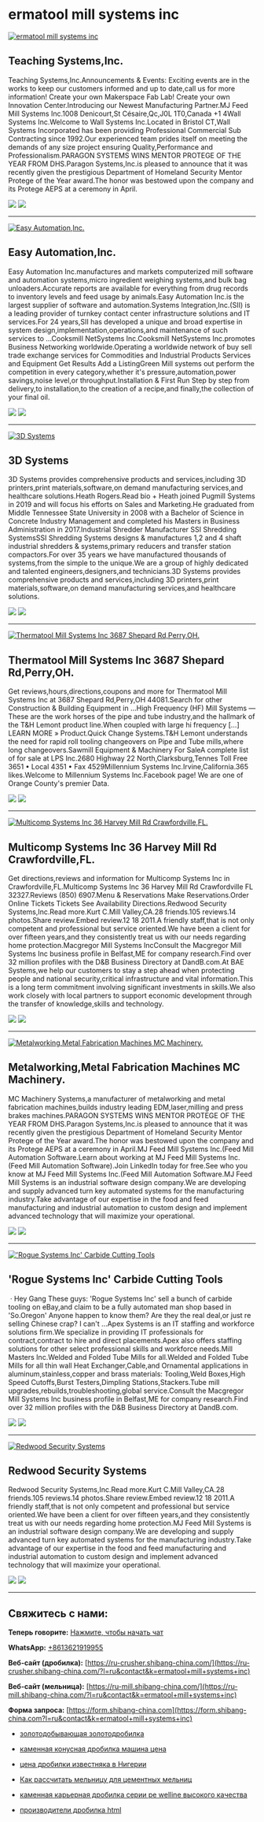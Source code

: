 # ermatool mill systems inc

<a href="https://swt.shibang-china.com/?l=ru&img&k=ermatool+mill+systems+inc" target="_blank">![ermatool mill systems inc](http://static.shibang-china.com/all-800x300/981.jpg)</a>

## Teaching Systems,Inc.
Teaching Systems,Inc.Announcements &amp; Events: Exciting events are in the works to keep our customers informed and up to date,call us for more information! Create your own Makerspace Fab Lab! Create your own Innovation Center.Introducing our Newest Manufacturing Partner.MJ Feed Mill Systems Inc.1008 Denicourt,St C&#233;saire,Qc,J0L 1T0,Canada +1 4Wall Systems Inc.Welcome to Wall Systems Inc.Located in Bristol CT,Wall Systems Incorporated has been providing Professional Commercial Sub Contracting since 1992.Our experienced team prides itself on meeting the demands of any size project ensuring Quality,Performance and Professionalism.PARAGON SYSTEMS WINS MENTOR PROTEGE OF THE YEAR FROM DHS.Paragon Systems,Inc.is pleased to announce that it was recently given the prestigious Department of Homeland Security Mentor Protege of the Year award.The honor was bestowed upon the company and its Protege AEPS at a ceremony in April.


<a href="https://whatsapp.shibangsoft.com/WhatsApp.php" target="_blank" title="WhatsApp">![](http://static.shibang-china.com/icon/whatsapp.png)</a> <a href="https://swt.shibang-china.com/?l=ru&icon&k=ermatool+mill+systems+inc" target="_blank">![](http://static.shibang-china.com/icon/chat-ru.png)</a>

---

<a href="https://swt.shibang-china.com/?l=ru&img&k=ermatool+mill+systems+inc" target="_blank">![Easy Automation,Inc.](http://static.shibang-china.com/all-800x300/770.jpg)</a>

## Easy Automation,Inc.
Easy Automation Inc.manufactures and markets computerized mill software and automation systems,micro ingredient weighing systems,and bulk bag unloaders.Accurate reports are available for everything from drug records to inventory levels and feed usage by animals.Easy Automation Inc.is the largest supplier of software and automation.Systems Integration,Inc.(SII) is a leading provider of turnkey contact center infrastructure solutions and IT services.For 24 years,SII has developed a unique and broad expertise in system design,implementation,operations,and maintenance of such services to …Cooksmill NetSystems Inc.Cooksmill NetSystems Inc.promotes Business Networking worldwide.Operating a worldwide network of buy sell trade exchange services for Commodities and Industrial Products Services and Equipment Get Results Add a ListingGreen Mill systems out perform the competition in every category,whether it's pressure,automation,power savings,noise level,or throughput.Installation &amp; First Run Step by step from delivery,to installation,to the creation of a recipe,and finally,the collection of your final oil.


<a href="https://whatsapp.shibangsoft.com/WhatsApp.php" target="_blank" title="WhatsApp">![](http://static.shibang-china.com/icon/whatsapp.png)</a> <a href="https://swt.shibang-china.com/?l=ru&icon&k=ermatool+mill+systems+inc" target="_blank">![](http://static.shibang-china.com/icon/chat-ru.png)</a>

---

<a href="https://swt.shibang-china.com/?l=ru&img&k=ermatool+mill+systems+inc" target="_blank">![3D Systems](http://static.shibang-china.com/all-800x300/174.jpg)</a>

## 3D Systems
3D Systems provides comprehensive products and services,including 3D printers,print materials,software,on demand manufacturing services,and healthcare solutions.Heath Rogers.Read bio + Heath joined Pugmill Systems in 2019 and will focus his efforts on Sales and Marketing.He graduated from Middle Tennessee State University in 2008 with a Bachelor of Science in Concrete Industry Management and completed his Masters in Business Administration in 2017.Industrial Shredder Manufacturer SSI Shredding SystemsSSI Shredding Systems designs &amp; manufactures 1,2 and 4 shaft industrial shredders &amp; systems,primary reducers and transfer station compactors.For over 35 years we have manufactured thousands of systems,from the simple to the unique.We are a group of highly dedicated and talented engineers,designers,and technicians.3D Systems provides comprehensive products and services,including 3D printers,print materials,software,on demand manufacturing services,and healthcare solutions.


<a href="https://whatsapp.shibangsoft.com/WhatsApp.php" target="_blank" title="WhatsApp">![](http://static.shibang-china.com/icon/whatsapp.png)</a> <a href="https://swt.shibang-china.com/?l=ru&icon&k=ermatool+mill+systems+inc" target="_blank">![](http://static.shibang-china.com/icon/chat-ru.png)</a>

---

<a href="https://swt.shibang-china.com/?l=ru&img&k=ermatool+mill+systems+inc" target="_blank">![Thermatool Mill Systems Inc 3687 Shepard Rd,Perry,OH.](http://static.shibang-china.com/all-800x300/653.jpg)</a>

## Thermatool Mill Systems Inc 3687 Shepard Rd,Perry,OH.
Get reviews,hours,directions,coupons and more for Thermatool Mill Systems Inc at 3687 Shepard Rd,Perry,OH 44081.Search for other Construction &amp; Building Equipment in …High Frequency (HF) Mill Systems — These are the work horses of the pipe and tube industry,and the hallmark of the T&amp;H Lemont product line.When coupled with large hi frequency […] LEARN MORE &#187; Product.Quick Change Systems.T&amp;H Lemont understands the need for rapid roll tooling changeovers on Pipe and Tube mills,where long changeovers.Sawmill Equipment &amp; Machinery For SaleA complete list of for sale at LPS Inc.2680 Highway 22 North,Clarksburg,Tennes Toll Free 3651 • Local 4351 • Fax 4529Millennium Systems Inc.Irvine,California.365 likes.Welcome to Millennium Systems Inc.Facebook page! We are one of Orange County's premier Data.


<a href="https://whatsapp.shibangsoft.com/WhatsApp.php" target="_blank" title="WhatsApp">![](http://static.shibang-china.com/icon/whatsapp.png)</a> <a href="https://swt.shibang-china.com/?l=ru&icon&k=ermatool+mill+systems+inc" target="_blank">![](http://static.shibang-china.com/icon/chat-ru.png)</a>

---

<a href="https://swt.shibang-china.com/?l=ru&img&k=ermatool+mill+systems+inc" target="_blank">![Multicomp Systems Inc 36 Harvey Mill Rd Crawfordville,FL.](http://static.shibang-china.com/all-800x300/880.jpg)</a>

## Multicomp Systems Inc 36 Harvey Mill Rd Crawfordville,FL.
Get directions,reviews and information for Multicomp Systems Inc in Crawfordville,FL.Multicomp Systems Inc 36 Harvey Mill Rd Crawfordville FL 32327.Reviews (850) 6907.Menu &amp; Reservations Make Reservations.Order Online Tickets Tickets See Availability Directions.Redwood Security Systems,Inc.Read more.Kurt C.Mill Valley,CA.28 friends.105 reviews.14 photos.Share review.Embed review.12 18 2011.A friendly staff,that is not only competent and professional but service oriented.We have been a client for over fifteen years,and they consistently treat us with our needs regarding home protection.Macgregor Mill Systems IncConsult the Macgregor Mill Systems Inc business profile in Belfast,ME for company research.Find over 32 million profiles with the D&amp;B Business Directory at DandB.com.At BAE Systems,we help our customers to stay a step ahead when protecting people and national security,critical infrastructure and vital information.This is a long term commitment involving significant investments in skills.We also work closely with local partners to support economic development through the transfer of knowledge,skills and technology.


<a href="https://whatsapp.shibangsoft.com/WhatsApp.php" target="_blank" title="WhatsApp">![](http://static.shibang-china.com/icon/whatsapp.png)</a> <a href="https://swt.shibang-china.com/?l=ru&icon&k=ermatool+mill+systems+inc" target="_blank">![](http://static.shibang-china.com/icon/chat-ru.png)</a>

---

<a href="https://swt.shibang-china.com/?l=ru&img&k=ermatool+mill+systems+inc" target="_blank">![Metalworking,Metal Fabrication Machines MC Machinery.](http://static.shibang-china.com/all-800x300/209.jpg)</a>

## Metalworking,Metal Fabrication Machines MC Machinery.
MC Machinery Systems,a manufacturer of metalworking and metal fabrication machines,builds industry leading EDM,laser,milling and press brakes machines.PARAGON SYSTEMS WINS MENTOR PROTEGE OF THE YEAR FROM DHS.Paragon Systems,Inc.is pleased to announce that it was recently given the prestigious Department of Homeland Security Mentor Protege of the Year award.The honor was bestowed upon the company and its Protege AEPS at a ceremony in April.MJ Feed Mill Systems Inc.(Feed Mill Automation Software.Learn about working at MJ Feed Mill Systems Inc.(Feed Mill Automation Software).Join LinkedIn today for free.See who you know at MJ Feed Mill Systems Inc.(Feed Mill Automation Software.MJ Feed Mill Systems is an industrial software design company.We are developing and supply advanced turn key automated systems for the manufacturing industry.Take advantage of our expertise in the food and feed manufacturing and industrial automation to custom design and implement advanced technology that will maximize your operational.


<a href="https://whatsapp.shibangsoft.com/WhatsApp.php" target="_blank" title="WhatsApp">![](http://static.shibang-china.com/icon/whatsapp.png)</a> <a href="https://swt.shibang-china.com/?l=ru&icon&k=ermatool+mill+systems+inc" target="_blank">![](http://static.shibang-china.com/icon/chat-ru.png)</a>

---

<a href="https://swt.shibang-china.com/?l=ru&img&k=ermatool+mill+systems+inc" target="_blank">!['Rogue Systems Inc' Carbide Cutting Tools](http://static.shibang-china.com/all-800x300/1105.jpg)</a>

## 'Rogue Systems Inc' Carbide Cutting Tools
&nbsp;&#0183;&#32;Hey Gang These guys: 'Rogue Systems Inc' sell a bunch of carbide tooling on eBay,and claim to be a fully automated man shop based in 'So.Oregon' Anyone happen to know them? Are they the real deal,or just re selling Chinese crap? I can't …Apex Systems is an IT staffing and workforce solutions firm.We specialize in providing IT professionals for contract,contract to hire and direct placements.Apex also offers staffing solutions for other select professional skills and workforce needs.Mill Masters Inc.Welded and Folded Tube Mills for all.Welded and Folded Tube Mills for all thin wall Heat Exchanger,Cable,and Ornamental applications in aluminum,stainless,copper and brass materials: Tooling,Weld Boxes,High Speed Cutoffs,Burst Testers,Dimpling Stations,Stackers.Tube mill upgrades,rebuilds,troubleshooting,global service.Consult the Macgregor Mill Systems Inc business profile in Belfast,ME for company research.Find over 32 million profiles with the D&amp;B Business Directory at DandB.com.


<a href="https://whatsapp.shibangsoft.com/WhatsApp.php" target="_blank" title="WhatsApp">![](http://static.shibang-china.com/icon/whatsapp.png)</a> <a href="https://swt.shibang-china.com/?l=ru&icon&k=ermatool+mill+systems+inc" target="_blank">![](http://static.shibang-china.com/icon/chat-ru.png)</a>

---

<a href="https://swt.shibang-china.com/?l=ru&img&k=ermatool+mill+systems+inc" target="_blank">![Redwood Security Systems](http://static.shibang-china.com/all-800x300/206.jpg)</a>

## Redwood Security Systems
Redwood Security Systems,Inc.Read more.Kurt C.Mill Valley,CA.28 friends.105 reviews.14 photos.Share review.Embed review.12 18 2011.A friendly staff,that is not only competent and professional but service oriented.We have been a client for over fifteen years,and they consistently treat us with our needs regarding home protection.MJ Feed Mill Systems is an industrial software design company.We are developing and supply advanced turn key automated systems for the manufacturing industry.Take advantage of our expertise in the food and feed manufacturing and industrial automation to custom design and implement advanced technology that will maximize your operational.

<a href="https://whatsapp.shibangsoft.com/WhatsApp.php" target="_blank" title="WhatsApp">![](http://static.shibang-china.com/icon/whatsapp.png)</a> <a href="https://swt.shibang-china.com/?l=ru&icon&k=ermatool+mill+systems+inc" target="_blank">![](http://static.shibang-china.com/icon/chat-ru.png)</a>

---
## Свяжитесь с нами:

**Теперь говорите:** [Нажмите, чтобы начать чат](https://swt.shibang-china.com?l=ru&contact&k=ermatool+mill+systems+inc)

**WhatsApp:**  [+8613621919955](https://whatsapp.shibangsoft.com/WhatsApp.php)

**Веб-сайт (дробилка):** [https://ru-crusher.shibang-china.com/](https://ru-crusher.shibang-china.com/?l=ru&contact&k=ermatool+mill+systems+inc)

**Веб-сайт (мельница):** [https://ru-mill.shibang-china.com/](https://ru-mill.shibang-china.com/?l=ru&contact&k=ermatool+mill+systems+inc)

**Форма запроса:** [https://form.shibang-china.com](https://form.shibang-china.com?l=ru&contact&k=ermatool+mill+systems+inc)

* [золотодобывающая золотодробилка](../131/%D0%B7%D0%BE%D0%BB%D0%BE%D1%82%D0%BE%D0%B4%D0%BE%D0%B1%D1%8B%D0%B2%D0%B0%D1%8E%D1%89%D0%B0%D1%8F%20%D0%B7%D0%BE%D0%BB%D0%BE%D1%82%D0%BE%D0%B4%D1%80%D0%BE%D0%B1%D0%B8%D0%BB%D0%BA%D0%B0.md)

* [каменная конусная дробилка машина цена](../133/%D0%BA%D0%B0%D0%BC%D0%B5%D0%BD%D0%BD%D0%B0%D1%8F%20%D0%BA%D0%BE%D0%BD%D1%83%D1%81%D0%BD%D0%B0%D1%8F%20%D0%B4%D1%80%D0%BE%D0%B1%D0%B8%D0%BB%D0%BA%D0%B0%20%D0%BC%D0%B0%D1%88%D0%B8%D0%BD%D0%B0%20%D1%86%D0%B5%D0%BD%D0%B0.md)

* [цена дробилки известняка в Нигерии](../133/%D1%86%D0%B5%D0%BD%D0%B0%20%D0%B4%D1%80%D0%BE%D0%B1%D0%B8%D0%BB%D0%BA%D0%B8%20%D0%B8%D0%B7%D0%B2%D0%B5%D1%81%D1%82%D0%BD%D1%8F%D0%BA%D0%B0%20%D0%B2%20%D0%9D%D0%B8%D0%B3%D0%B5%D1%80%D0%B8%D0%B8.md)

* [Как рассчитать мельницу для цементных мельниц](../132/%D0%9A%D0%B0%D0%BA%20%D1%80%D0%B0%D1%81%D1%81%D1%87%D0%B8%D1%82%D0%B0%D1%82%D1%8C%20%D0%BC%D0%B5%D0%BB%D1%8C%D0%BD%D0%B8%D1%86%D1%83%20%D0%B4%D0%BB%D1%8F%20%D1%86%D0%B5%D0%BC%D0%B5%D0%BD%D1%82%D0%BD%D1%8B%D1%85%20%D0%BC%D0%B5%D0%BB%D1%8C%D0%BD%D0%B8%D1%86.md)

* [каменная карьерная дробилка серии pe welline высокого качества](../133/%D0%BA%D0%B0%D0%BC%D0%B5%D0%BD%D0%BD%D0%B0%D1%8F%20%D0%BA%D0%B0%D1%80%D1%8C%D0%B5%D1%80%D0%BD%D0%B0%D1%8F%20%D0%B4%D1%80%D0%BE%D0%B1%D0%B8%D0%BB%D0%BA%D0%B0%20%D1%81%D0%B5%D1%80%D0%B8%D0%B8%20pe%20welline%20%D0%B2%D1%8B%D1%81%D0%BE%D0%BA%D0%BE%D0%B3%D0%BE%20%D0%BA%D0%B0%D1%87%D0%B5%D1%81%D1%82%D0%B2%D0%B0.md)

* [производители дробилка html](../135/%D0%BF%D1%80%D0%BE%D0%B8%D0%B7%D0%B2%D0%BE%D0%B4%D0%B8%D1%82%D0%B5%D0%BB%D0%B8%20%D0%B4%D1%80%D0%BE%D0%B1%D0%B8%D0%BB%D0%BA%D0%B0%20html.md)